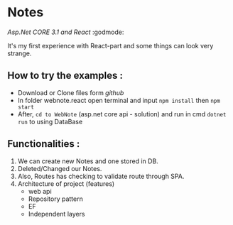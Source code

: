 # Notes
*Asp.Net CORE 3.1 and React* :godmode:



It's my first experience with React-part and some things can look very strange.

## How to try the examples :
- Download or Clone files form *github*
- In folder webnote.react open terminal and input `npm install` then `npm start`
- After, `cd to WebNote` (asp.net core api - solution) and run in cmd `dotnet run` to using DataBase 

## Functionalities :
1. We can create new Notes and one stored in DB.
2. Deleted/Changed our Notes.
3. Also, Routes has checking to validate route through SPA.
3. Architecture of project (features)
   - web api
   - Repository pattern
   - EF
   - Independent layers
